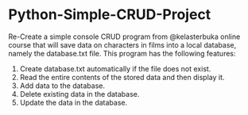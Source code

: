 # Python-Simple-CRUD-Project

Re-Create a simple console CRUD program from @kelasterbuka online course that will save data on characters in films into a local database, namely the database.txt file.
This program has the following features:

1. Create database.txt automatically if the file does not exist.
2. Read the entire contents of the stored data and then display it.
3. Add data to the database.
4. Delete existing data in the database.
5. Update the data in the database.
